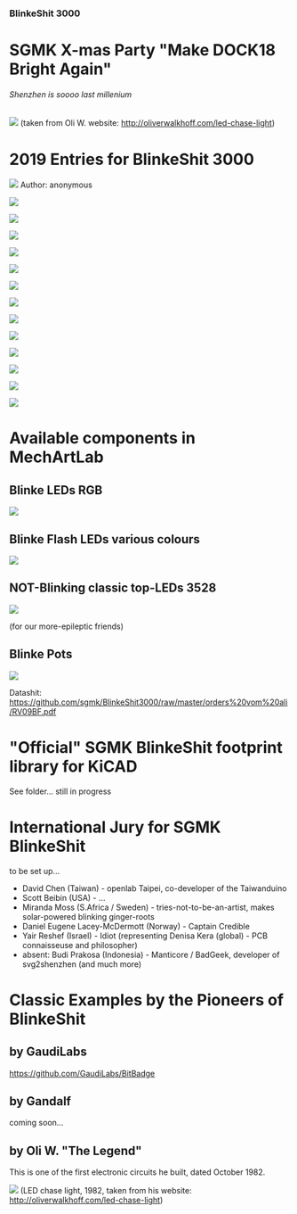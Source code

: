 ### BlinkeShit 3000
# SGMK X-mas Party "Make DOCK18 Bright Again"
###### Shenzhen is soooo last millenium

![](https://github.com/sgmk/BlinkeShit3000/raw/master/examples/chase_light_ani_1200x900.gif)
(taken from Oli W. website: http://oliverwalkhoff.com/led-chase-light)

# 2019 Entries for BlinkeShit 3000

![](https://github.com/sgmk/BlinkeShit3000/raw/master/2019_entries/Selection_118.jpg)
Author: anonymous

![](https://github.com/sgmk/BlinkeShit3000/raw/master/2019_entries/Selection_119.jpg)

![](https://github.com/sgmk/BlinkeShit3000/raw/master/2019_entries/Selection_120.jpg)

![](https://github.com/sgmk/BlinkeShit3000/raw/master/2019_entries/Selection_121.jpg)

![](https://github.com/sgmk/BlinkeShit3000/raw/master/2019_entries/Selection_122.jpg)

![](https://github.com/sgmk/BlinkeShit3000/raw/master/2019_entries/Selection_123.jpg)

![](https://github.com/sgmk/BlinkeShit3000/raw/master/2019_entries/Selection_124.jpg)

![](https://github.com/sgmk/BlinkeShit3000/raw/master/2019_entries/Selection_125.jpg)

![](https://github.com/sgmk/BlinkeShit3000/raw/master/2019_entries/Selection_126.jpg)

![](https://github.com/sgmk/BlinkeShit3000/raw/master/2019_entries/Selection_127.jpg)

![](https://github.com/sgmk/BlinkeShit3000/raw/master/2019_entries/Selection_128.jpg)

![](https://github.com/sgmk/BlinkeShit3000/raw/master/2019_entries/Selection_129.jpg)

![](https://github.com/sgmk/BlinkeShit3000/raw/master/2019_entries/Selection_130.jpg)

![](https://github.com/sgmk/BlinkeShit3000/raw/master/2019_entries/Selection_131.jpg)

# Available components in MechArtLab

## Blinke LEDs RGB

![](https://github.com/sgmk/BlinkeShit3000/raw/master/orders%20vom%20ali/RGB_flash_0807_aliOrder.jpg)

## Blinke Flash LEDs various colours

![](https://github.com/sgmk/BlinkeShit3000/raw/master/orders%20vom%20ali/Screenshot_ali_BlinkeLEDs.jpg)


## NOT-Blinking classic top-LEDs 3528

![](https://github.com/sgmk/BlinkeShit3000/raw/master/orders%20vom%20ali/topleds_3528.jpg)

(for our more-epileptic friends)

## Blinke Pots

![](https://github.com/sgmk/BlinkeShit3000/raw/master/orders%20vom%20ali/BlinkePots_onProtoboard.jpg)

Datashit: https://github.com/sgmk/BlinkeShit3000/raw/master/orders%20vom%20ali/RV09BF.pdf

# "Official" SGMK BlinkeShit footprint library for KiCAD

See folder... still in progress

# International Jury for SGMK BlinkeShit
to be set up...

* David Chen (Taiwan) - openlab Taipei, co-developer of the Taiwanduino
* Scott Beibin (USA) - ...
* Miranda Moss (S.Africa / Sweden) - tries-not-to-be-an-artist, makes solar-powered blinking ginger-roots
* Daniel Eugene Lacey-McDermott (Norway) - Captain Credible
* Yair Reshef (Israel) - Idiot (representing Denisa Kera (global) - PCB connaisseuse and philosopher)
* absent: Budi Prakosa (Indonesia) - Manticore / BadGeek, developer of svg2shenzhen (and much more)

# Classic Examples by the Pioneers of BlinkeShit
## by GaudiLabs

https://github.com/GaudiLabs/BitBadge

## by Gandalf
coming soon...

## by Oli W. "The Legend"
This is one of the first electronic circuits he built, dated October 1982.

![](https://github.com/sgmk/BlinkeShit3000/raw/master/examples/chase_light_ani_1200x900.gif)
(LED chase light, 1982, taken from his website: http://oliverwalkhoff.com/led-chase-light)
